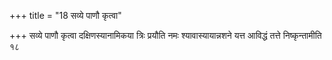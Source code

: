 +++
title = "18 सव्ये पाणौ कृत्वा"

+++
सव्ये पाणौ कृत्वा दक्षिणस्यानामिकया त्रिः प्रयौति नमः श्यावास्यायान्नशने यत्त आविद्धं तत्ते निष्कृन्तामीति १८
